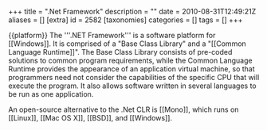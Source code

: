+++
title = ".Net Framework"
description = ""
date = 2010-08-31T12:49:21Z
aliases = []
[extra]
id = 2582
[taxonomies]
categories = []
tags = []
+++

{{platform}}
The '''.NET Framework''' is a software platform for [[Windows]]. It is comprised of a "Base Class Library" and a "[[Common Language Runtime]]". The Base Class Library consists of pre-coded solutions to common program requirements, while the Common Language Runtime provides the appearance of an application virtual machine, so that programmers need not consider the capabilities of the specific CPU that will execute the program. It also allows software written in several languages to be run as one application.

An open-source alternative to the .Net CLR is [[Mono]], which runs on [[Linux]], [[Mac OS X]], [[BSD]], and [[Windows]].
